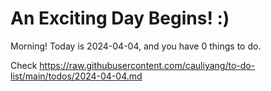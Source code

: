 # An Exciting Day Begins! :)

Morning! Today is 2024-04-04, and you have 0 things to do.

Check https://raw.githubusercontent.com/cauliyang/to-do-list/main/todos/2024-04-04.md